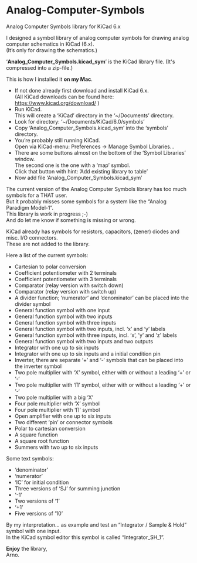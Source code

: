 # Analog-Computer-Symbols
Analog Computer Symbols library for KiCad 6.x


  I designed a symbol library of analog computer symbols for drawing analog computer schematics in KiCad (6.x). \
  (It’s only for drawing the schematics.)

  ‘**Analog_Computer_Symbols.kicad_sym**’ is the KiCad library file. (It's compressed into a zip-file.)

  This is how I installed it **on my Mac**. 
  *   If not done already first download and install KiCad 6.x. \
      (All KiCad downloads can be found here: https://www.kicad.org/download/ )
  *   Run KiCad. \
      This will create a ‘KiCad’ directory in the ‘~/Documents’ directory.
  *   Look for directory: ‘~/Documents/KiCad/6.0/symbols’
  *   Copy ‘Analog_Computer_Symbols.kicad_sym’ into the ‘symbols’ directory.
  *   You’re probably still running KiCad. \
      Open via KiCad-menu: Preferences -> Manage Symbol Libraries…
  *   There are some buttons almost on the bottom of the ‘Symbol Libraries’ window. \
      The second one is the one with a ‘map’ symbol. \
      Click that button with hint: ’Add existing library to table’
  *   Now add file ‘Analog_Computer_Symbols.kicad_sym’

  The current version of the Analog Computer Symbols library has too much symbols for a THAT user. \
  But it probably misses some symbols for a system like the “Analog Paradigm Model-1”. \
  This library is work in progress ;-) \
  And do let me know if something is missing or wrong.

  KiCad already has symbols for resistors, capacitors, (zener) diodes and misc. I/O connectors. \
  These are not added to the library.

  Here a list of the current symbols:
  *   Cartesian to polar conversion
  *   Coefficient potentiometer with 2 terminals
  *   Coefficient potentiometer with 3 terminals
  *   Comparator (relay version with switch down)
  *   Comparator (relay version with switch up)
  *   A divider function; ‘numerator’ and ‘denominator’ can be placed into the divider symbol
  *   General function symbol with one input
  *   General function symbol with two inputs
  *   General function symbol with three inputs
  *   General function symbol with two inputs, incl. ‘x’ and ‘y’ labels
  *   General function symbol with three inputs, incl. ‘x’, ’y’ and ‘z’ labels
  *   General function symbol with two inputs and two outputs
  *   Integrator with one up to six inputs
  *   Integrator with one up to six inputs and a initial condition pin
  *   Inverter, there are separate ‘+’ and ‘-‘ symbols that can be placed into the inverter symbol
  *   Two pole multiplier with ‘X’  symbol, either with or without a leading ‘+’ or ‘-‘
  *   Two pole multiplier with ‘∏’  symbol, either with or without a leading ‘+’ or ‘-‘
  *   Two pole multiplier with a big ‘X’
  *   Four pole multiplier with ‘X’ symbol
  *   Four pole multiplier with ‘∏’ symbol
  *   Open amplifier with one up to six inputs
  *   Two different ‘pin’ or connector symbols
  *   Polar to cartesian conversion
  *   A square function
  *   A square root function
  *   Summers with two up to six inputs

  Some text symbols:
  *   ‘denominator’
  *   ‘numerator’
  *   ‘IC’ for initial condition
  *   Three versions of ‘SJ’ for summing junction
  *   ‘-1’
  *   Two versions of ‘1’ 
  *   ‘+1’
  *   Five versions of ’10’

  By my interpretation… 
    as example and test an “Integrator / Sample & Hold” symbol with one input. \
    In the KiCad symbol editor this symbol is called “Integrator_SH_1”.

  **Enjoy** the library, \
  Arno.
  
